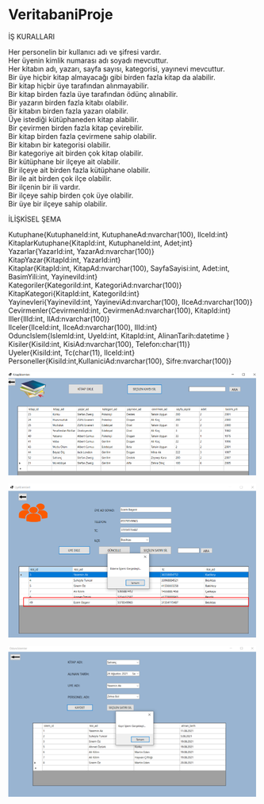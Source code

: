 # VeritabaniProje

İŞ KURALLARI

Her personelin bir kullanıcı adı ve şifresi vardır. \
Her üyenin kimlik numarası adı soyadı mevcuttur. \
Her kitabın adı, yazarı, sayfa sayısı, kategorisi, yayınevi mevcuttur. \
Bir üye hiçbir kitap almayacağı gibi birden fazla kitap da alabilir. \
Bir kitap hiçbir üye tarafından alınmayabilir. \
Bir kitap birden fazla üye tarafından ödünç alınabilir. \
Bir yazarın birden fazla kitabı olabilir. \
Bir kitabın birden fazla yazarı olabilir. \
Üye istediği kütüphaneden kitap alabilir. \
Bir çevirmen birden fazla kitap çevirebilir. \
Bir kitap birden fazla çevirmene sahip olabilir. \
Bir kitabın bir kategorisi olabilir. \
Bir kategoriye ait birden çok kitap olabilir. \
Bir kütüphane bir ilçeye ait olabilir. \
Bir ilçeye ait birden fazla kütüphane olabilir. \
Bir ile ait birden çok ilçe olabilir. \
Bir ilçenin bir ili vardır. \
Bir ilçeye sahip birden çok üye olabilir. \
Bir üye bir ilçeye sahip olabilir. 

İLİŞKİSEL ŞEMA

Kutuphane{KutuphaneId:int, KutuphaneAd:nvarchar(100), IlceId:int} \
KitaplarKutuphane{KitapId:int, KutuphaneId:int, Adet;int} \
Yazarlar{YazarId:int, YazarAd:nvarchar(100)} \
KitapYazar{KitapId:int, YazarId:int} \
Kitaplar{KitapId:int, KitapAd:nvarchar(100), SayfaSayisi:int, Adet:int, BasimYili:int, YayineviId:int} \
Kategoriler{KategoriId:int, KategoriAd:nvarchar(100)} \
KitapKategori{KitapId:int, KategoriId:int} \
Yayinevleri{YayineviId:int, YayineviAd:nvarchar(100), IlceAd:nvarchar(100)} \
Cevirmenler{CevirmenId:int, CevirmenAd:nvarchar(100), KitapId:int} \
Iller{IlId:int, IlAd:nvarchar(100)} \
Ilceler{IlceId:int, IlceAd:nvarchar(100), IlId:int} \
OduncIslem{IslemId:int, UyeId:int, KitapId:int, AlinanTarih:datetime } \
Kisiler{KisiId:int, KisiAd:nvarchar(100), Telefon:char(11)} \
Uyeler{KisiId:int, Tc(char(11), IlceId:int} \
Personeller{KisiId:int,KullaniciAd:nvarchar(100), Sifre:nvarchar(100)} 


<img
  src="/images/1.png"
  alt="Alt text"
  title="Optional title"
  style="display: inline-block; margin: 0 auto;  width: 500px">
  
  
  <img
  src="/images/2.png"
  alt="Alt text"
  title="Optional title"
  style="display: inline-block; margin: 0 auto;  width: 500px">
  
  
  <img
  src="/images/3.png"
  alt="Alt text"
  title="Optional title"
  style="display: inline-block; margin: 0 auto;  width: 500px">
  
  
